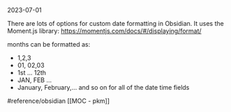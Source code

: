 2023-07-01

There are lots of options for custom date formatting in Obsidian.  It uses the Moment.js library:  https://momentjs.com/docs/#/displaying/format/

months can be formatted as:
* 1,2,3
* 01, 02,03
* 1st ... 12th
* JAN, FEB ...
* January, February,...
and so on for all of the date time fields

#reference/obsidian 
[[MOC - pkm]]

